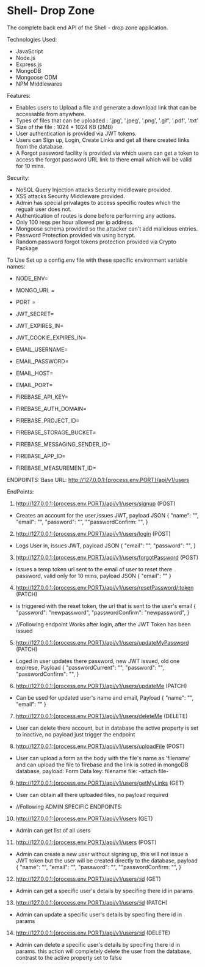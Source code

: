 # Shell- Drop Zone

The complete back end API of the Shell - drop zone application.

Technologies Used:

- JavaScript
- Node.js
- Express.js
- MongoDB
- Mongoose ODM
- NPM Middlewares

Features:

- Enables users to Upload a file and generate a download link that can be accessable from anywhere.
- Types of files that can be uploaded : '.jpg', '.jpeg', '.png', '.gif', '.pdf', '.txt'
- Size of the file : 1024 * 1024 KB (2MB)
- User authentication is provided via JWT tokens.
- Users can Sign up, Login, Create Links and get all there created links from the database.
- A Forgot password facility is provided via which users can get a token to access the forgot password URL link to there email which will be valid for 10 mins.

Security:

- NoSQL Query Injection attacks Security middleware provided.
- XSS attacks Security Middleware provided.
- Admin has special privalages to access specific routes which the regualr user does not.
- Authentication of routes is done before performing any actions.
- Only 100 reqs per hour allowed per ip address.
- Mongoose schema provided so the attacker can't add malicious entries.
- Password Protection provided via using bcrypt.
- Random password forgot tokens protection provided via Crypto Package

To Use Set up a config.env file with these specific environment variable names:
- NODE_ENV=
- MONGO_URL = 
- PORT = 
  
- JWT_SECRET=
- JWT_EXPIRES_IN=
- JWT_COOKIE_EXPIRES_IN=
  
- EMAIL_USERNAME=
- EMAIL_PASSWORD=
- EMAIL_HOST=
- EMAIL_PORT=
  
- FIREBASE_API_KEY=
- FIREBASE_AUTH_DOMAIN=
- FIREBASE_PROJECT_ID=
- FIREBASE_STORAGE_BUCKET=
- FIREBASE_MESSAGING_SENDER_ID=
- FIREBASE_APP_ID=
- FIREBASE_MEASUREMENT_ID=

ENDPOINTS:
Base URL:
http://127.0.0.1:{process.env.PORT}/api/v1/users

EndPoints:
1) http://127.0.0.1:{process.env.PORT}/api/v1/users/signup (POST)
- Creates an account for the user,issues JWT, payload JSON
{
  "name": "",
  "email": "",
  "password": "",
  ""passwordConfirm: "",
}

2) http://127.0.0.1:{process.env.PORT}/api/v1/users/login (POST)
- Logs User in, issues JWT, payload JSON
{
  "email": "",
  "password": "",
}

3) http://127.0.0.1:{process.env.PORT}/api/v1/users/forgotPassword (POST)
- Issues a temp token url sent to the email of user to reset there password, valid only for 10 mins, payload JSON
{
  "email": ""
}

4) http://127.0.0.1:{process.env.PORT}/api/v1/users/resetPassword/:token (PATCH)
- is triggered with the reset token, the url that is sent to the user's email
{
    "password": "newpassword",
    "passwordConfirm": "newpassword",
}

- //Following endpoint Works after login, after the JWT Token has been issued
5) http://127.0.0.1:{process.env.PORT}/api/v1/users/updateMyPassword (PATCH)
- Loged in user updates there password, new JWT issued, old one expirese, Payload
{
    "passwordCurrent": "",
    "password": "",
    "passwordConfirm": "",
}

6) http://127.0.0.1:{process.env.PORT}/api/v1/users/updateMe (PATCH)
- Can be used for updated user's name and email, Payload
{
    "name": "",
    "email": ""
}
   
7) http://127.0.0.1:{process.env.PORT}/api/v1/users/deleteMe  (DELETE)
- User can delete there account, but in database the active property is set to inactive, no payload just trigger the endpoint

8) http://127.0.0.1:{process.env.PORT}/api/v1/users/uploadFile (POST)
- User can upload a form as the body with the file's name as 'filename' and can upload the file to firebase and the link is sotred in mongoDB database, payload:
Form Data
key: filename
file: -attach file-

9) http://127.0.0.1:{process.env.PORT}/api/v1/users/getMyLinks (GET)
- User can obtain all there uploaded files, no payload required

- //Following ADMIN SPECIFIC ENDPOINTS:
10) http://127.0.0.1:{process.env.PORT}/api/v1/users (GET)
- Admin can get list of all users

11) http://127.0.0.1:{process.env.PORT}/api/v1/users (POST)
- Admin can create a new user without signing up, this will not issue a JWT token but the user will be created directly to the database, payload
{
  "name": "",
  "email": "",
  "password": "",
  ""passwordConfirm: "",
}

12) http://127.0.0.1:{process.env.PORT}/api/v1/users/:id (GET)
- Admin can get a specific user's details by specifing there id in params
    
13) http://127.0.0.1:{process.env.PORT}/api/v1/users/:id (PATCH)
- Admin can update a specific user's details by specifing there id in params

14) http://127.0.0.1:{process.env.PORT}/api/v1/users/:id (DELETE)
- Admin can delete a specific user's details by specifing there id in params. this action will completely delete the user from the database, contrast to the active property set to false
